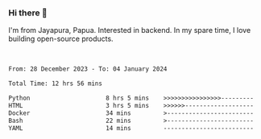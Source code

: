 ### Hi there 👋

I'm from Jayapura, Papua. Interested in backend. In my spare time, I love building open-source products.

<br>

 
 <!--START_SECTION:waka-->

```txt
From: 28 December 2023 - To: 04 January 2024

Total Time: 12 hrs 56 mins

Python                     8 hrs 5 mins    >>>>>>>>>>>>>>>>---------   62.52 %
HTML                       3 hrs 5 mins    >>>>>>-------------------   23.84 %
Docker                     34 mins         >------------------------   04.45 %
Bash                       22 mins         >------------------------   02.90 %
YAML                       14 mins         -------------------------   01.86 %
```

<!--END_SECTION:waka-->
